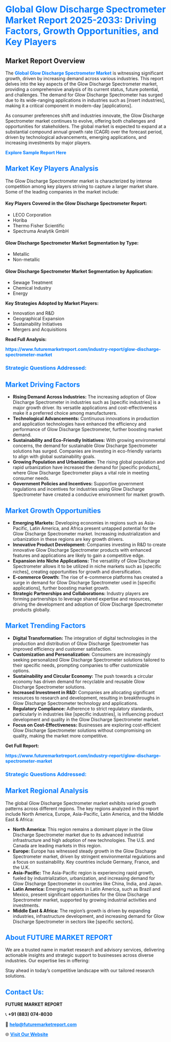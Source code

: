 <h1 style="color: #007BFF;">Global Glow Discharge Spectrometer Market Report 2025-2033: Driving Factors, Growth Opportunities, and Key Players</h1>

<section id="overview">
<h2>Market Report Overview</h2>
<p>The <a href="https://www.futuremarketreport.com/industry-report/glow-discharge-spectrometer-market" style="color: #007BFF; text-decoration: none;"><strong>Global Glow Discharge Spectrometer Market</strong></a> is witnessing significant growth, driven by increasing demand across various industries. This report delves into the key aspects of the Glow Discharge Spectrometer market, providing a comprehensive analysis of its current status, future potential, and challenges. The demand for Glow Discharge Spectrometer has surged due to its wide-ranging applications in industries such as [insert industries], making it a critical component in modern-day [applications].</p>
<p>As consumer preferences shift and industries innovate, the Glow Discharge Spectrometer market continues to evolve, offering both challenges and opportunities for stakeholders. The global market is expected to expand at a substantial compound annual growth rate (CAGR) over the forecast period, driven by technological advancements, emerging applications, and increasing investments by major players.</p>
</section>

<section id="overview">
<p><a href="https://www.futuremarketreport.com/request-sample/reportId=91489" style="color: #007BFF; text-decoration: none;"><strong>Explore Sample Report Here</strong></a></p>
</section>

<section id="key-players">
<h2 style="color: #007BFF;">Market Key Players Analysis</h2>
<p>The Glow Discharge Spectrometer market is characterized by intense competition among key players striving to capture a larger market share. Some of the leading companies in the market include:</p>
<h4>Key Players Covered in the Glow Discharge Spectrometer Report:</h4>
<ul><li>LECO Corporation</li><li>Horiba</li><li>Thermo Fisher Scientific</li><li>Spectruma Analytik GmbH</li></ul>
<h4>Glow Discharge Spectrometer Market Segmentation by Type:</h4>
<ul><li>Metallic</li><li>Non-metallic</li></ul>

<h4>Glow Discharge Spectrometer Market Segmentation by Application:</h4>
<ul><li>Sewage Treatment</li><li>Chemical Industry</li><li>Energy</li></ul>
<p><strong>Key Strategies Adopted by Market Players:</strong></p>
<ul>
<li>Innovation and R&D</li>
<li>Geographical Expansion</li>
<li>Sustainability Initiatives</li>
<li>Mergers and Acquisitions</li>
</ul>
</section>

<section>
<p><strong>Read Full Analysis: </strong></p><a href="https://www.futuremarketreport.com/industry-report/glow-discharge-spectrometer-market" style="color: #007BFF; text-decoration: none;"><strong>https://www.futuremarketreport.com/industry-report/glow-discharge-spectrometer-market</strong></a>
<h3 style="color: #007BFF;">Strategic Questions Addressed:</h3>
</section>

<section id="driving-factors">
<h2 style="color: #007BFF;">Market Driving Factors</h2>
<ul>
<li><strong>Rising Demand Across Industries:</strong> The increasing adoption of Glow Discharge Spectrometer in industries such as [specific industries] is a major growth driver. Its versatile applications and cost-effectiveness make it a preferred choice among manufacturers.</li>
<li><strong>Technological Advancements:</strong> Continuous innovations in production and application technologies have enhanced the efficiency and performance of Glow Discharge Spectrometer, further boosting market demand.</li>
<li><strong>Sustainability and Eco-Friendly Initiatives:</strong> With growing environmental concerns, the demand for sustainable Glow Discharge Spectrometer solutions has surged. Companies are investing in eco-friendly variants to align with global sustainability goals.</li>
<li><strong>Growing Population and Urbanization:</strong> The rising global population and rapid urbanization have increased the demand for [specific products], where Glow Discharge Spectrometer plays a vital role in meeting consumer needs.</li>
<li><strong>Government Policies and Incentives:</strong> Supportive government regulations and incentives for industries using Glow Discharge Spectrometer have created a conducive environment for market growth.</li>
</ul>
</section>

<section id="growth-opportunities">
<h2 style="color: #007BFF;">Market Growth Opportunities</h2>
<ul>
<li><strong>Emerging Markets:</strong> Developing economies in regions such as Asia-Pacific, Latin America, and Africa present untapped potential for the Glow Discharge Spectrometer market. Increasing industrialization and urbanization in these regions are key growth drivers.</li>
<li><strong>Innovative Product Development:</strong> Companies investing in R&D to create innovative Glow Discharge Spectrometer products with enhanced features and applications are likely to gain a competitive edge.</li>
<li><strong>Expansion into Niche Applications:</strong> The versatility of Glow Discharge Spectrometer allows it to be utilized in niche markets such as [specific niches], creating opportunities for growth and diversification.</li>
<li><strong>E-commerce Growth:</strong> The rise of e-commerce platforms has created a surge in demand for Glow Discharge Spectrometer used in [specific applications], further boosting market growth.</li>
<li><strong>Strategic Partnerships and Collaborations:</strong> Industry players are forming partnerships to leverage shared expertise and resources, driving the development and adoption of Glow Discharge Spectrometer products globally.</li>
</ul>
</section>

<section id="trending-factors">
<h2 style="color: #007BFF;">Market Trending Factors</h2>
<ul>
<li><strong>Digital Transformation:</strong> The integration of digital technologies in the production and distribution of Glow Discharge Spectrometer has improved efficiency and customer satisfaction.</li>
<li><strong>Customization and Personalization:</strong> Consumers are increasingly seeking personalized Glow Discharge Spectrometer solutions tailored to their specific needs, prompting companies to offer customizable options.</li>
<li><strong>Sustainability and Circular Economy:</strong> The push towards a circular economy has driven demand for recyclable and reusable Glow Discharge Spectrometer solutions.</li>
<li><strong>Increased Investment in R&D:</strong> Companies are allocating significant resources to research and development, resulting in breakthroughs in Glow Discharge Spectrometer technology and applications.</li>
<li><strong>Regulatory Compliance:</strong> Adherence to strict regulatory standards, particularly in industries like [specific industries], is influencing product development and quality in the Glow Discharge Spectrometer market.</li>
<li><strong>Focus on Cost-Effectiveness:</strong> Businesses are exploring cost-efficient Glow Discharge Spectrometer solutions without compromising on quality, making the market more competitive.</li>
</ul>
</section>

<section>
<p><strong>Get Full Report: </strong></p><a href="https://www.futuremarketreport.com/industry-report/glow-discharge-spectrometer-market" style="color: #007BFF; text-decoration: none;"><strong>https://www.futuremarketreport.com/industry-report/glow-discharge-spectrometer-market</strong></a>
<h3 style="color: #007BFF;">Strategic Questions Addressed:</h3>
</section>


<section id="regional-analysis">
<h2 style="color: #007BFF;">Market Regional Analysis</h2>
<p>The global Glow Discharge Spectrometer market exhibits varied growth patterns across different regions. The key regions analyzed in this report include North America, Europe, Asia-Pacific, Latin America, and the Middle East & Africa:</p>
<ul>
<li><strong>North America:</strong> This region remains a dominant player in the Glow Discharge Spectrometer market due to its advanced industrial infrastructure and high adoption of new technologies. The U.S. and Canada are leading markets in this region.</li>
<li><strong>Europe:</strong> Europe has witnessed steady growth in the Glow Discharge Spectrometer market, driven by stringent environmental regulations and a focus on sustainability. Key countries include Germany, France, and the U.K.</li>
<li><strong>Asia-Pacific:</strong> The Asia-Pacific region is experiencing rapid growth, fueled by industrialization, urbanization, and increasing demand for Glow Discharge Spectrometer in countries like China, India, and Japan.</li>
<li><strong>Latin America:</strong> Emerging markets in Latin America, such as Brazil and Mexico, present significant opportunities for the Glow Discharge Spectrometer market, supported by growing industrial activities and investments.</li>
<li><strong>Middle East & Africa:</strong> The region’s growth is driven by expanding industries, infrastructure development, and increasing demand for Glow Discharge Spectrometer in sectors like [specific sectors].</li>
</ul>
</section>

<footer>
<h2 style="color: #007BFF;">About FUTURE MARKET REPORT</h2>
<p>We are a trusted name in market research and advisory services, delivering actionable insights and strategic support to businesses across diverse industries. Our expertise lies in offering:</p>

<p>Stay ahead in today’s competitive landscape with our tailored research solutions.</p>

<h2 style="color: #007BFF;">Contact Us:</h2>
<p><strong>FUTURE MARKET REPORT</strong></p>
<p>📞 <strong>+91 (883) 074-8030</strong></p>
<p>📧 <strong><a href="mailto:help@futuremarketreport.com" style="color: #007BFF;">help@futuremarketreport.com</a></strong></p>
<p>🌐 <strong><a href="https://www.futuremarketreport.com/" style="color: #007BFF;">Visit Our Website</a></strong></p>
</footer>